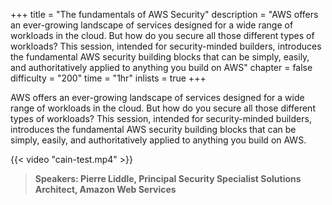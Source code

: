 +++
title = "The fundamentals of AWS Security"
description = "AWS offers an ever-growing landscape of services designed for a wide range of workloads in the cloud. But how do you secure all those different types of workloads? This session, intended for security-minded builders, introduces the fundamental AWS security building blocks that can be simply, easily, and authoritatively applied to anything you build on AWS"
chapter = false
difficulty = "200"
time = "1hr"
inlists = true
+++

AWS offers an ever-growing landscape of services designed for a wide range of workloads in the cloud. But how do you secure all those different types of workloads? This session, intended for security-minded builders, introduces the fundamental AWS security building blocks that can be simply, easily, and authoritatively applied to anything you build on AWS.


{{< video "cain-test.mp4" >}}


>  **Speakers: Pierre Liddle, Principal Security Specialist Solutions Architect, Amazon Web Services** 
